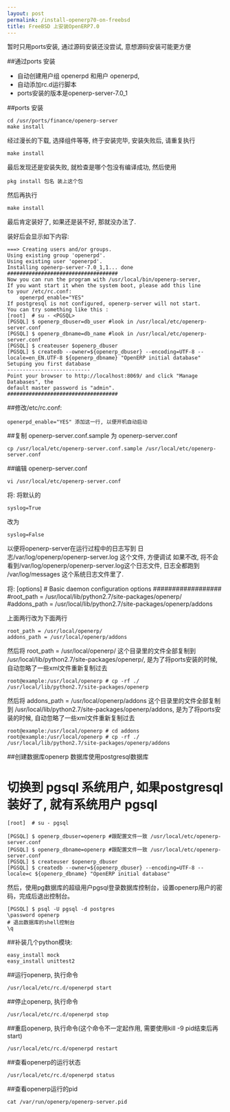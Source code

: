 ```yaml
---
layout: post
permalink: /install-openerp70-on-freebsd
title: FreeBSD 上安装OpenERP7.0
---
```


暂时只用ports安装, 通过源码安装还没尝试, 意想源码安装可能更方便


##通过ports 安装

 - 自动创建用户组 openerpd 和用户 openerpd,
 - 自动添加rc.d运行脚本
 - ports安装的版本是openerp-server-7.0_1

##ports 安装

    cd /usr/ports/finance/openerp-server
    make install

经过漫长的下载, 选择组件等等, 终于安装完毕, 安装失败后, 请重复执行

    make install

最后发现还是安装失败, 就检查是哪个包没有编译成功, 然后使用

    pkg install 包名 装上这个包

然后再执行

    make install

最后肯定装好了, 如果还是装不好, 那就没办法了.

装好后会显示如下内容:

    ===> Creating users and/or groups.
    Using existing group 'openerpd'.
    Using existing user 'openerpd'.
    Installing openerp-server-7.0_1,1... done
    ####################################
    Now you can run the program with /usr/local/bin/openerp-server,
    If you want start it when the system boot, please add this line
    to your /etc/rc.conf:
        openerpd_enable="YES"
    If postgresql is not configured, openerp-server will not start.
    You can try something like this :
    [root]  # su - <PGSQL>
    [PGSQL] $ openerp_dbuser=db_user #look in /usr/local/etc/openerp-server.conf
    [PGSQL] $ openerp_dbname=db_name #look in /usr/local/etc/openerp-server.conf
    [PGSQL] $ createuser $openerp_dbuser
    [PGSQL] $ createdb --owner=${openerp_dbuser} --encoding=UTF-8 --locale=en_EN.UTF-8 ${openerp_dbname} "OpenERP initial database"
    Setuping you first database
    ---------------------------
    Point your browser to http://localhost:8069/ and click "Manage Databases", the
    default master password is "admin".
    ####################################



##修改/etc/rc.conf:

    openerpd_enable="YES" 添加这一行, 以便开机自动启动

##复制 openerp-server.conf.sample 为 openerp-server.conf

    cp /usr/local/etc/openerp-server.conf.sample /usr/local/etc/openerp-server.conf

##编辑 openerp-server.conf

    vi /usr/local/etc/openerp-server.conf

将:
将默认的

    syslog=True

改为

    syslog=False

以便将openerp-server在运行过程中的日志写到 日志/var/log/openerp/openerp-server.log 这个文件, 方便调试
如果不改, 将不会看到/var/log/openerp/openerp-server.log这个日志文件, 日志全都跑到 /var/log/messages 这个系统日志文件里了.


将:
    [options]
    # Basic daemon configuration options ##################
    #root_path = /usr/local/lib/python2.7/site-packages/openerp/
    #addons_path = /usr/local/lib/python2.7/site-packages/openerp/addons

上面两行改为下面两行

    root_path = /usr/local/openerp/
    addons_path = /usr/local/openerp/addons

然后将 root_path = /usr/local/openerp/ 这个目录里的文件全部复制到 /usr/local/lib/python2.7/site-packages/openerp/, 是为了将ports安装的时候, 自动忽略了一些xml文件重新复制过去

    root@example:/usr/local/openerp # cp -rf ./ /usr/local/lib/python2.7/site-packages/openerp

然后将 addons_path = /usr/local/openerp/addons 这个目录里的文件全部复制到 /usr/local/lib/python2.7/site-packages/openerp/addons, 是为了将ports安装的时候, 自动忽略了一些xml文件重新复制过去

    root@example:/usr/local/openerp # cd addons
    root@example:/usr/local/openerp # cp -rf ./  /usr/local/lib/python2.7/site-packages/openerp/addons


##创建数据库openerp
数据库使用postgresql数据库

# 切换到 pgsql 系统用户, 如果postgresql装好了, 就有系统用户 pgsql

    [root]  # su - pgsql

    [PGSQL] $ openerp_dbuser=openerp #跟配置文件一致 /usr/local/etc/openerp-server.conf
    [PGSQL] $ openerp_dbname=openerp #跟配置文件一致 /usr/local/etc/openerp-server.conf
    [PGSQL] $ createuser $openerp_dbuser
    [PGSQL] $ createdb --owner=${openerp_dbuser} --encoding=UTF-8 --locale=c ${openerp_dbname} "OpenERP initial database"

然后，使用pg数据库的超级用户pgsql登录数据库控制台，设置openerp用户的密码，完成后退出控制台。

    [PGSQL] $ psql -U pgsql -d postgres
    \password openerp
    # 退出数据库的shell控制台
    \q


##补装几个python模块:

    easy_install mock
    easy_install unittest2



##运行openerp, 执行命令

    /usr/local/etc/rc.d/openerpd start

##停止openerp, 执行命令

    /usr/local/etc/rc.d/openerpd stop

##重启openerp, 执行命令(这个命令不一定起作用, 需要使用kill -9 pid结束后再start)

    /usr/local/etc/rc.d/openerpd restart

##查看openerp的运行状态

    /usr/local/etc/rc.d/openerpd status

##查看openerp运行的pid

    cat /var/run/openerp/openerp-server.pid
